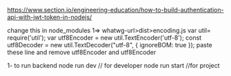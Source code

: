 https://www.section.io/engineering-education/how-to-build-authentication-api-with-jwt-token-in-nodejs/


change this in node_modules 
1=> whatwg-url>dist>encoding.js
        var util= require('util');
        var utf8Encoder = new util.TextEncoder('utf-8');
        const utf8Decoder = new util.TextDecoder("utf-8", { ignoreBOM: true });
paste these line and remove utf8Encoder and utf8Encoder

1- to run backend 
        node run dev // for developer
        node run start //for project
